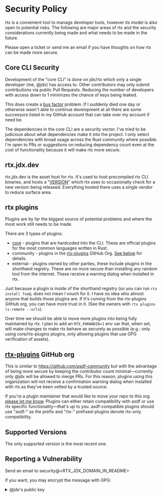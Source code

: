 # Security Policy

rtx is a convenient tool to manage developer tools, however its model is also open to potential risks. The following
are major areas of rtx and the security considerations currently being made and what needs to be made in the future.

Please open a ticket or send me an email if you have thoughts on how rtx can be made more secure.

## Core CLI Security

Development of the "core CLI" is done on jdx/rtx which only a single developer (me, @jdx) has access to.
Other contributors may only submit contributions via public Pull Requests. Reducing the number
of developers with access down to 1 minimizes the chance of keys being leaked.

This does create a [bus factor](https://en.wikipedia.org/wiki/Bus_factor) problem. If I suddenly died one day
or otherwise wasn't able to continue development at all there are some successors listed in my GitHub account
that can take over my account if need be.

The dependencies in the core CLI are a security vector. I've tried to be judicious about what dependencies make it into
the project. I only select dependencies with broad usage across the Rust community where possible.
I'm open to PRs or suggestions on reducing dependency count even at the cost of functionality because it will make
rtx more secure.

## rtx.jdx.dev

rtx.jdx.dev is the asset host for rtx. It's used to host precompiled rtx CLI binaries, and hosts a "[VERSION](https://rtx.jdx.dev/VERSION)"
which rtx uses to occasionally check for a new version being released. Everything hosted there uses a single
vendor to reduce surface area.

## rtx plugins

Plugins are by far the biggest source of potential problems and where the most work still needs to be made.

There are 3 types of plugins:

- [core](https://github.com/jdx/rtx/issues/236) - plugins that are hardcoded into the CLI.
  These are official plugins for the most common languages written in Rust.
- community - plugins in the [rtx-plugins](https://github.com/rtx-plugins) GitHub Org. [See below](#rtx-plugins-github-org) for details.
- external - plugins owned by other parties, these include plugins in the shorthand registry. These are no more
  secure than installing any random tool from the internet. These receive a warning dialog when installed in rtx.

Just because a plugin is inside of the shorthand registry (so you can run `rtx install foo@`, does not mean
I vouch for it. I have no idea who almost anyone that builds those plugins are. If it's coming from the rtx-plugins
GitHub org, you can have more trust in it. (See the owners with `rtx plugins ls-remote --urls`).

Over time we should be able to move more plugins into being fully maintained by rtx. I plan to add an
`RTX_PARANOID=1` env var that, when set, will make changes to make rtx behave as securely as possible
(e.g.: only using core/rtx-plugins plugins, only allowing plugins that use GPG verification of assets).

## [rtx-plugins](https://github.com/rtx-plugins) GitHub org

This is similar to <https://github.com/asdf-community> but with the advantage of being more secure by keeping the
contributor count minimal—currently only @jdx will be allowed to merge PRs. For this reason, plugins using this
organization will not receive a confirmation warning dialog when installed with rtx as they've been vetted by a
trusted source.

If you're a plugin maintainer that would like to move your repo to this org [please let me know](https://github.com/orgs/rtx-plugins/discussions).
Plugins can either retain compatibility with asdf or use rtx specific functionality—that's up to you. asdf-compatible plugins should use "asdf-" as the prefix and "rtx-" prefixed-plugins denote rtx-only compatibility.

## Supported Versions

The only supported version is the most recent one.

## Reporting a Vulnerability

Send an email to security@<RTX_JDX_DOMAIN_IN_README>

If you want, you may encrypt the message with GPG:

<details>
  <summary>@jdx's public key</summary>

```
-----BEGIN PGP PUBLIC KEY BLOCK-----

mQINBGQfPjUBEADAtjLxcoJlHYNwvN8xYEai/waWZpnKvNWP86kYuX5xqb/GR1wZ
TQ4usQPcpTj60XQaF3jUwtW8/1PH/gQv0516qAIlqHVvvMyGD/u2iwr+U8JtIGWf
B87mL2aMvg6GqXoR3dgCtYkHd839Z0wVFOvgkzWdx3jOWE73KQpN0PeunBNsCw/K
4wR/gEBNfiAbi0i3RIbpSKHTtRZ1e/1+1o2jxz48a/IdCzFzN9zOplfhASo0C/AB
PSjlFnvlB5jjWqyGln6ycunEn0dhdzi7f1MdfNmj19tqqQYKYIy3AOFiRNqKLlWo
dOPTJMYdCD8CkLh5GTOWq0xZZ/s5bHiw2KuQxyZsm2eo4MH7pOEHuH1yFjyrbli7
/8/iLfaGx89aK7Krt+dd60XMPQh8rGjClVdC8GQS8XMjerjdk5g22dd7s5n7shGm
gZalidw3CFppO2po1YR8yNc5UJz7gzGCZsQfyC1Ao376BFM/cXlnje6RG2Unsy8O
uKE2O5vFOmppoWmaM5KcCFLa7NP2Wu8Y8CaoDZaBZeGFHffvxSKh/J69ECVvTM91
Xn8B0COiiqkYKpqNf+KgGXzQvj3ABKG0Q27T5VUHW3F1jdPKjbMmdbqorRDr7v0a
PZSwqrlTenZVCVdEsRHsHevIZ6+neZ3hHEk66EtaG45Qkna2EahhS+IPGQARAQAB
tCBKZWZmcmV5IERpY2tleSA8Z3BnQGpkeGNvZGUuY29tPokCVAQTAQgAPhYhBDFB
ttCiFJlyWolR/FCs4PPr5+BHBQJkHz41AhsDBQkHhh9cBQsJCAcCBhUKCQgLAgQW
AgMBAh4BAheAAAoJEFCs4PPr5+BHUsIP/0AL/lTNZ22yynIE7EXwWsLTolrNHiaz
79s/MH04i1IazkElvY7MVL0iTqozYnSaEJ7BhtNPUkoCX79cLHKv/nD9CJF8qwcK
GgYCirXGEol30P1s2K2c1Rr4wcul+SamQ2vHrBes+/0ksuvK9yAZV6y8nWCukO4Z
5B4DVHuvQ0UmJ6tWf53sFpRnLWB+8VB1n931uZXeHjxo2s5/x3E2FknH6/l8/+Ey
d9T44RzlOwkZYTrw08O1PLLNGkOxdD3sGi7Q/JSPHmlhBBqpnqxT4wOFJQnluJji
ed4qlB4oXa2CM2VkbSdmQ6ls67Qju0/LKsYwd7QNpo/fODXR3MLIQDUo9ZzKmvgB
r9L2BQDz4vOKdYSm2MLyGsB6W9GsVHVjnGnZWhiKOOH1jxnI2y6btJZNQYemMtLo
Y7DlTogRaq1h62WHkm3cbPqXYpfEBH9AJRAZgyUbc703BJfr5i8epoRajP/jxTVi
PtIak2/kJu6adxJ+nutz+1ycc8XBlfAnSTj87wKXM0nsboK3Kyd5cZ2m7CFF7tIY
y/Ti7jVbVNMH6OugoCLYXnINIW3QFBKhM7/uouukN3ww5zJ58w0mqkySzxiY4jr8
OOLW9oARmq4gvevRmnd97hmmu1h0A3TPOzbr97zF8xCjKkf04IpdfMPEccNg1jWK
QEqn+1m3XNdDuQINBGQfPjUBEACu7zv4/gNxUDCwbnkkK7wQL3sX7yZKkhGZgpXR
H9h+mAf/DlhKo8yqJiR0C6z+QcsSM1a3RvHHBdRnsun/jEzScP2o5ShQKLCq68qb
JlSh/FSQQTYTEjC/t4ccMLIYbsccJd+Xg9cRuqGN/jE/SWNwUGrf2FuKQQkTTcrN
tiHwXHLxUlIHYckyKq4UggL8icaONSpwAWLEwi0u2muMMZHzFnHT33W8+iFHmjCd
osHZaArWXiQlYQFeoxvnT2hkUK/uQC7ZANup4ebuQr4ZLgo7kWUOKlwpucNFscFy
oIVuNeVYq0ijz1urNMnzGF6Pz0SVjr91lyHGmAdODpYz6vZZ5ipDDrXXDHTyET5c
j8zUYkbbtxEaE0+MpAN8wrtxmtXt3QMV4MfncJzvKmhFcaRFjvgG+PtC4cxVsmLK
BD9WKxni0e1jcWPtoRw5LvAinqgTzCF4iw9rUwITWBVg+T2d6kTokTW7J2mrGNSp
WiE/Gq2+3kzs0BOIPc9h2tzTkhHbsZz9ZTFXLzutxKzfamBVGr0B7MR9wnOyVgQW
cohmCEhcEIgKiPnmcobXiWE/NpvbtyE7KBVXVFEDvIdpWUf9OaUZNau5gwg6MJRF
zdWLj2Y7LYK1NbmJWrzg8V3KeBCMxKlVS463DPWMQzfmpMYYravpW1gkekXqxMP6
gBvRfwARAQABiQI8BBgBCAAmFiEEMUG20KIUmXJaiVH8UKzg8+vn4EcFAmQfPjUC
GwwFCQeGH1wACgkQUKzg8+vn4EdAbxAAr4SMo8VvAhFlJd/WQlifgREj0On6UFee
YCKNA8/1cJnXCxb+kQJXLCcYBHGq07NV9OkzCZBLiGM13f0DF/YfcDbUq1ISivoo
JwTUII48Q1aQseWc3JxkgLPi9CjxE48ynEeFi582Bsz0auzUGk1dbVfJbbpDKd83
/vZImxN+sfa9no/7l5wsNVIOhPSQrv3BDjMAuqkUIZHNYsp6i3Fo4cj7e6qy4HpG
XaUnyTsivI2ifr3AYgbg6sgcXmgi0WRipnrX9D99usXfNxi5PNEI3mJF8Tq8bOjy
JDZd5duJ2Or4yH/LrAOmrCQxC5nNmsHm2uGHRcab4lUDMoPWkDFOzbtY/iAJtQGZ
Vg9o7cVhAXFSgHzSwC8bjGwPwNdmL719wzAvpOB0qmeHo5oqrKcCyz7qgryYvOhH
ZjHmfc++FDuQGhYv8yNAMpPkg2ZfZSD7AM0KigNp0bsOYPhM6n0EqCzoX5SjzSp3
v+asbUPbVC5G7/YbkNhyohf9iNXqyMrWnYL86LnXIMTi6Sto01BLfRs0QiqztahQ
JuSHoeBpoXY/yMoHYQCd/O7D12Ha5XDdYfXP0Yf9glS+r+YaVYXxcJ6O/DfV6QEk
MFPobhR7zlCShd7TdY1a41uxTGB+Wmn4DO0s/wzSgdgxIzG+TM1X47owe7l5RiI1
1wxfuzN2+ao=
=/CHf
-----END PGP PUBLIC KEY BLOCK-----

```

</details>
